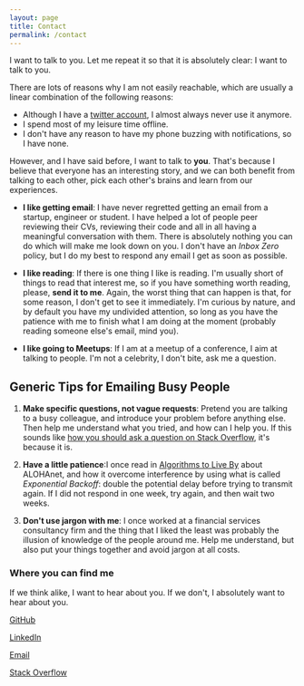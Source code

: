 ```yaml
---
layout: page
title: Contact
permalink: /contact
---
```

I want to talk to you. Let me repeat it so that it is absolutely clear: I want to talk to you.

There are lots of reasons why I am not easily reachable, which are usually a linear combination of the following reasons:

- Although I have a [twitter account](www.twitter.com/oh_duran), I almost always never use it anymore.
- I spend most of my leisure time offline.
- I don't have any reason to have my phone buzzing with notifications, so I have none.

However, and I have said before, I want to talk to __you__. That's because I believe that everyone has an interesting story, and we can both benefit from talking to each other, pick each other's brains and learn from our experiences.

- __I like getting email__: I have never regretted getting an email from a startup, engineer or student. I have helped a lot of people peer reviewing their CVs, reviewing their code and all in all having a meaningful conversation with them. There is absolutely nothing you can do which will make me look down on you. I don't have an *Inbox Zero* policy, but I do my best to respond any email I get as soon as possible.

- __I like reading__: If there is one thing I like is reading. I'm usually short of things to read that interest me, so if you have something worth reading, please, __send it to me__. Again, the worst thing that can happen is that, for some reason, I don't get to see it immediately. I'm curious by nature, and by default you have my undivided attention, so long as you have the patience with me to finish what I am doing at the moment (probably reading someone else's email, mind you).

- __I like going to Meetups__: If I am at a meetup of a conference, I aim at talking to people. I'm not a celebrity, I don't bite, ask me a question.

## Generic Tips for Emailing Busy People

1. __Make specific questions, not vague requests__: Pretend you are talking to a busy colleague, and introduce your problem before anything else. Then help me understand what you tried, and how can I help you. If this sounds like [how you should ask a question on Stack Overflow](https://stackoverflow.com/help/how-to-ask), it's because it is.

2. __Have a little patience__:I once read in [Algorithms to Live By](https://www.amazon.com/Algorithms-Live-Computer-Science-Decisions/dp/1627790365) about ALOHAnet, and how it overcome interference by using what is called _Exponential Backoff_: double the potential delay before trying to transmit again. If I did not respond in one week, try again, and then wait two weeks.

3. __Don't use jargon with me__: I once worked at a financial services consultancy firm and the thing that I liked the least was probably the illusion of knowledge of the people around me. Help me understand, but also put your things together and avoid jargon at all costs.

### Where you can find me
If we think alike, I want to hear about you. If we don't, I absolutely want to hear about you.

[GitHub](https://github.com/ohduran)

[LinkedIn](https://www.linkedin.com/in/alvaroduranbarata/)

[Email](alvaro.duranb@gmail.com)

[Stack Overflow](https://stackoverflow.com/users/8033883/ohduran)
